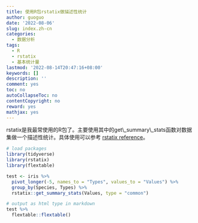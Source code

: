 ```yaml
---
title: 使用R包rstatix做描述性统计
author: guoguo
date: '2022-08-06'
slug: index.zh-cn
categories:
  - 数据分析
tags:
  - R
  - rstatix
  - 基本统计量
lastmod: '2022-08-14T20:47:16+08:00'
keywords: []
description: ''
comment: yes
toc: no
autoCollapseToc: no
contentCopyright: no
reward: yes
mathjax: yes
---
```


<link href="/rmarkdown-libs/tabwid/tabwid.css" rel="stylesheet" />
<link href="/rmarkdown-libs/tabwid/scrool.css" rel="stylesheet" />
rstatix是我最常使用的R包了。主要使用其中的get\_summary\_stats函数对数据集做一个描述性统计。具体使用可以参考 <a href="https://rpkgs.datanovia.com/rstatix/reference/index.html">rstatix reference</a>。
<!--more-->

``` r
# load packages
library(tidyverse)
library(rstatix)
library(flextable)

test <- iris %>%
  pivot_longer(-5, names_to = "Types", values_to = "Values") %>%
  group_by(Species, Types) %>%
  rstatix::get_summary_stats(Values, type = "common") 

# output as html type in markdown
test %>%
  flextable::flextable()
```

<template id="51d8ac11-b0f9-4821-be7b-93d098da4340"><style>
.tabwid table{
  border-spacing:0px !important;
  border-collapse:collapse;
  line-height:1;
  margin-left:auto;
  margin-right:auto;
  border-width: 0;
  display: table;
  margin-top: 1.275em;
  margin-bottom: 1.275em;
  border-color: transparent;
}
.tabwid_left table{
  margin-left:0;
}
.tabwid_right table{
  margin-right:0;
}
.tabwid td {
    padding: 0;
}
.tabwid a {
  text-decoration: none;
}
.tabwid thead {
    background-color: transparent;
}
.tabwid tfoot {
    background-color: transparent;
}
.tabwid table tr {
background-color: transparent;
}
</style><div class="tabwid"><style>.cl-3c5291fe{}.cl-3c4726c0{font-family:'Arial';font-size:11pt;font-weight:normal;font-style:normal;text-decoration:none;color:rgba(0, 0, 0, 1.00);background-color:transparent;}.cl-3c474dbc{margin:0;text-align:left;border-bottom: 0 solid rgba(0, 0, 0, 1.00);border-top: 0 solid rgba(0, 0, 0, 1.00);border-left: 0 solid rgba(0, 0, 0, 1.00);border-right: 0 solid rgba(0, 0, 0, 1.00);padding-bottom:5pt;padding-top:5pt;padding-left:5pt;padding-right:5pt;line-height: 1;background-color:transparent;}.cl-3c474dbd{margin:0;text-align:right;border-bottom: 0 solid rgba(0, 0, 0, 1.00);border-top: 0 solid rgba(0, 0, 0, 1.00);border-left: 0 solid rgba(0, 0, 0, 1.00);border-right: 0 solid rgba(0, 0, 0, 1.00);padding-bottom:5pt;padding-top:5pt;padding-left:5pt;padding-right:5pt;line-height: 1;background-color:transparent;}.cl-3c479ba0{width:54pt;background-color:transparent;vertical-align: middle;border-bottom: 0 solid rgba(0, 0, 0, 1.00);border-top: 0 solid rgba(0, 0, 0, 1.00);border-left: 0 solid rgba(0, 0, 0, 1.00);border-right: 0 solid rgba(0, 0, 0, 1.00);margin-bottom:0;margin-top:0;margin-left:0;margin-right:0;}.cl-3c479ba1{width:54pt;background-color:transparent;vertical-align: middle;border-bottom: 0 solid rgba(0, 0, 0, 1.00);border-top: 0 solid rgba(0, 0, 0, 1.00);border-left: 0 solid rgba(0, 0, 0, 1.00);border-right: 0 solid rgba(0, 0, 0, 1.00);margin-bottom:0;margin-top:0;margin-left:0;margin-right:0;}.cl-3c479ba2{width:54pt;background-color:transparent;vertical-align: middle;border-bottom: 2pt solid rgba(102, 102, 102, 1.00);border-top: 0 solid rgba(0, 0, 0, 1.00);border-left: 0 solid rgba(0, 0, 0, 1.00);border-right: 0 solid rgba(0, 0, 0, 1.00);margin-bottom:0;margin-top:0;margin-left:0;margin-right:0;}.cl-3c479ba3{width:54pt;background-color:transparent;vertical-align: middle;border-bottom: 2pt solid rgba(102, 102, 102, 1.00);border-top: 0 solid rgba(0, 0, 0, 1.00);border-left: 0 solid rgba(0, 0, 0, 1.00);border-right: 0 solid rgba(0, 0, 0, 1.00);margin-bottom:0;margin-top:0;margin-left:0;margin-right:0;}.cl-3c479ba4{width:54pt;background-color:transparent;vertical-align: middle;border-bottom: 2pt solid rgba(102, 102, 102, 1.00);border-top: 2pt solid rgba(102, 102, 102, 1.00);border-left: 0 solid rgba(0, 0, 0, 1.00);border-right: 0 solid rgba(0, 0, 0, 1.00);margin-bottom:0;margin-top:0;margin-left:0;margin-right:0;}.cl-3c479ba5{width:54pt;background-color:transparent;vertical-align: middle;border-bottom: 2pt solid rgba(102, 102, 102, 1.00);border-top: 2pt solid rgba(102, 102, 102, 1.00);border-left: 0 solid rgba(0, 0, 0, 1.00);border-right: 0 solid rgba(0, 0, 0, 1.00);margin-bottom:0;margin-top:0;margin-left:0;margin-right:0;}</style><table class='cl-3c5291fe'>
<thead><tr style="overflow-wrap:break-word;"><td class="cl-3c479ba4"><p class="cl-3c474dbc"><span class="cl-3c4726c0">Species</span></p></td><td class="cl-3c479ba4"><p class="cl-3c474dbc"><span class="cl-3c4726c0">Types</span></p></td><td class="cl-3c479ba4"><p class="cl-3c474dbc"><span class="cl-3c4726c0">variable</span></p></td><td class="cl-3c479ba5"><p class="cl-3c474dbd"><span class="cl-3c4726c0">n</span></p></td><td class="cl-3c479ba5"><p class="cl-3c474dbd"><span class="cl-3c4726c0">min</span></p></td><td class="cl-3c479ba5"><p class="cl-3c474dbd"><span class="cl-3c4726c0">max</span></p></td><td class="cl-3c479ba5"><p class="cl-3c474dbd"><span class="cl-3c4726c0">median</span></p></td><td class="cl-3c479ba5"><p class="cl-3c474dbd"><span class="cl-3c4726c0">iqr</span></p></td><td class="cl-3c479ba5"><p class="cl-3c474dbd"><span class="cl-3c4726c0">mean</span></p></td><td class="cl-3c479ba5"><p class="cl-3c474dbd"><span class="cl-3c4726c0">sd</span></p></td><td class="cl-3c479ba5"><p class="cl-3c474dbd"><span class="cl-3c4726c0">se</span></p></td><td class="cl-3c479ba5"><p class="cl-3c474dbd"><span class="cl-3c4726c0">ci</span></p></td></tr></thead><tbody><tr style="overflow-wrap:break-word;"><td class="cl-3c479ba1"><p class="cl-3c474dbc"><span class="cl-3c4726c0">setosa</span></p></td><td class="cl-3c479ba1"><p class="cl-3c474dbc"><span class="cl-3c4726c0">Petal.Length</span></p></td><td class="cl-3c479ba1"><p class="cl-3c474dbc"><span class="cl-3c4726c0">Values</span></p></td><td class="cl-3c479ba0"><p class="cl-3c474dbd"><span class="cl-3c4726c0">50</span></p></td><td class="cl-3c479ba0"><p class="cl-3c474dbd"><span class="cl-3c4726c0">1.0</span></p></td><td class="cl-3c479ba0"><p class="cl-3c474dbd"><span class="cl-3c4726c0">1.9</span></p></td><td class="cl-3c479ba0"><p class="cl-3c474dbd"><span class="cl-3c4726c0">1.50</span></p></td><td class="cl-3c479ba0"><p class="cl-3c474dbd"><span class="cl-3c4726c0">0.175</span></p></td><td class="cl-3c479ba0"><p class="cl-3c474dbd"><span class="cl-3c4726c0">1.462</span></p></td><td class="cl-3c479ba0"><p class="cl-3c474dbd"><span class="cl-3c4726c0">0.174</span></p></td><td class="cl-3c479ba0"><p class="cl-3c474dbd"><span class="cl-3c4726c0">0.025</span></p></td><td class="cl-3c479ba0"><p class="cl-3c474dbd"><span class="cl-3c4726c0">0.049</span></p></td></tr><tr style="overflow-wrap:break-word;"><td class="cl-3c479ba1"><p class="cl-3c474dbc"><span class="cl-3c4726c0">setosa</span></p></td><td class="cl-3c479ba1"><p class="cl-3c474dbc"><span class="cl-3c4726c0">Petal.Width</span></p></td><td class="cl-3c479ba1"><p class="cl-3c474dbc"><span class="cl-3c4726c0">Values</span></p></td><td class="cl-3c479ba0"><p class="cl-3c474dbd"><span class="cl-3c4726c0">50</span></p></td><td class="cl-3c479ba0"><p class="cl-3c474dbd"><span class="cl-3c4726c0">0.1</span></p></td><td class="cl-3c479ba0"><p class="cl-3c474dbd"><span class="cl-3c4726c0">0.6</span></p></td><td class="cl-3c479ba0"><p class="cl-3c474dbd"><span class="cl-3c4726c0">0.20</span></p></td><td class="cl-3c479ba0"><p class="cl-3c474dbd"><span class="cl-3c4726c0">0.100</span></p></td><td class="cl-3c479ba0"><p class="cl-3c474dbd"><span class="cl-3c4726c0">0.246</span></p></td><td class="cl-3c479ba0"><p class="cl-3c474dbd"><span class="cl-3c4726c0">0.105</span></p></td><td class="cl-3c479ba0"><p class="cl-3c474dbd"><span class="cl-3c4726c0">0.015</span></p></td><td class="cl-3c479ba0"><p class="cl-3c474dbd"><span class="cl-3c4726c0">0.030</span></p></td></tr><tr style="overflow-wrap:break-word;"><td class="cl-3c479ba1"><p class="cl-3c474dbc"><span class="cl-3c4726c0">setosa</span></p></td><td class="cl-3c479ba1"><p class="cl-3c474dbc"><span class="cl-3c4726c0">Sepal.Length</span></p></td><td class="cl-3c479ba1"><p class="cl-3c474dbc"><span class="cl-3c4726c0">Values</span></p></td><td class="cl-3c479ba0"><p class="cl-3c474dbd"><span class="cl-3c4726c0">50</span></p></td><td class="cl-3c479ba0"><p class="cl-3c474dbd"><span class="cl-3c4726c0">4.3</span></p></td><td class="cl-3c479ba0"><p class="cl-3c474dbd"><span class="cl-3c4726c0">5.8</span></p></td><td class="cl-3c479ba0"><p class="cl-3c474dbd"><span class="cl-3c4726c0">5.00</span></p></td><td class="cl-3c479ba0"><p class="cl-3c474dbd"><span class="cl-3c4726c0">0.400</span></p></td><td class="cl-3c479ba0"><p class="cl-3c474dbd"><span class="cl-3c4726c0">5.006</span></p></td><td class="cl-3c479ba0"><p class="cl-3c474dbd"><span class="cl-3c4726c0">0.352</span></p></td><td class="cl-3c479ba0"><p class="cl-3c474dbd"><span class="cl-3c4726c0">0.050</span></p></td><td class="cl-3c479ba0"><p class="cl-3c474dbd"><span class="cl-3c4726c0">0.100</span></p></td></tr><tr style="overflow-wrap:break-word;"><td class="cl-3c479ba1"><p class="cl-3c474dbc"><span class="cl-3c4726c0">setosa</span></p></td><td class="cl-3c479ba1"><p class="cl-3c474dbc"><span class="cl-3c4726c0">Sepal.Width</span></p></td><td class="cl-3c479ba1"><p class="cl-3c474dbc"><span class="cl-3c4726c0">Values</span></p></td><td class="cl-3c479ba0"><p class="cl-3c474dbd"><span class="cl-3c4726c0">50</span></p></td><td class="cl-3c479ba0"><p class="cl-3c474dbd"><span class="cl-3c4726c0">2.3</span></p></td><td class="cl-3c479ba0"><p class="cl-3c474dbd"><span class="cl-3c4726c0">4.4</span></p></td><td class="cl-3c479ba0"><p class="cl-3c474dbd"><span class="cl-3c4726c0">3.40</span></p></td><td class="cl-3c479ba0"><p class="cl-3c474dbd"><span class="cl-3c4726c0">0.475</span></p></td><td class="cl-3c479ba0"><p class="cl-3c474dbd"><span class="cl-3c4726c0">3.428</span></p></td><td class="cl-3c479ba0"><p class="cl-3c474dbd"><span class="cl-3c4726c0">0.379</span></p></td><td class="cl-3c479ba0"><p class="cl-3c474dbd"><span class="cl-3c4726c0">0.054</span></p></td><td class="cl-3c479ba0"><p class="cl-3c474dbd"><span class="cl-3c4726c0">0.108</span></p></td></tr><tr style="overflow-wrap:break-word;"><td class="cl-3c479ba1"><p class="cl-3c474dbc"><span class="cl-3c4726c0">versicolor</span></p></td><td class="cl-3c479ba1"><p class="cl-3c474dbc"><span class="cl-3c4726c0">Petal.Length</span></p></td><td class="cl-3c479ba1"><p class="cl-3c474dbc"><span class="cl-3c4726c0">Values</span></p></td><td class="cl-3c479ba0"><p class="cl-3c474dbd"><span class="cl-3c4726c0">50</span></p></td><td class="cl-3c479ba0"><p class="cl-3c474dbd"><span class="cl-3c4726c0">3.0</span></p></td><td class="cl-3c479ba0"><p class="cl-3c474dbd"><span class="cl-3c4726c0">5.1</span></p></td><td class="cl-3c479ba0"><p class="cl-3c474dbd"><span class="cl-3c4726c0">4.35</span></p></td><td class="cl-3c479ba0"><p class="cl-3c474dbd"><span class="cl-3c4726c0">0.600</span></p></td><td class="cl-3c479ba0"><p class="cl-3c474dbd"><span class="cl-3c4726c0">4.260</span></p></td><td class="cl-3c479ba0"><p class="cl-3c474dbd"><span class="cl-3c4726c0">0.470</span></p></td><td class="cl-3c479ba0"><p class="cl-3c474dbd"><span class="cl-3c4726c0">0.066</span></p></td><td class="cl-3c479ba0"><p class="cl-3c474dbd"><span class="cl-3c4726c0">0.134</span></p></td></tr><tr style="overflow-wrap:break-word;"><td class="cl-3c479ba1"><p class="cl-3c474dbc"><span class="cl-3c4726c0">versicolor</span></p></td><td class="cl-3c479ba1"><p class="cl-3c474dbc"><span class="cl-3c4726c0">Petal.Width</span></p></td><td class="cl-3c479ba1"><p class="cl-3c474dbc"><span class="cl-3c4726c0">Values</span></p></td><td class="cl-3c479ba0"><p class="cl-3c474dbd"><span class="cl-3c4726c0">50</span></p></td><td class="cl-3c479ba0"><p class="cl-3c474dbd"><span class="cl-3c4726c0">1.0</span></p></td><td class="cl-3c479ba0"><p class="cl-3c474dbd"><span class="cl-3c4726c0">1.8</span></p></td><td class="cl-3c479ba0"><p class="cl-3c474dbd"><span class="cl-3c4726c0">1.30</span></p></td><td class="cl-3c479ba0"><p class="cl-3c474dbd"><span class="cl-3c4726c0">0.300</span></p></td><td class="cl-3c479ba0"><p class="cl-3c474dbd"><span class="cl-3c4726c0">1.326</span></p></td><td class="cl-3c479ba0"><p class="cl-3c474dbd"><span class="cl-3c4726c0">0.198</span></p></td><td class="cl-3c479ba0"><p class="cl-3c474dbd"><span class="cl-3c4726c0">0.028</span></p></td><td class="cl-3c479ba0"><p class="cl-3c474dbd"><span class="cl-3c4726c0">0.056</span></p></td></tr><tr style="overflow-wrap:break-word;"><td class="cl-3c479ba1"><p class="cl-3c474dbc"><span class="cl-3c4726c0">versicolor</span></p></td><td class="cl-3c479ba1"><p class="cl-3c474dbc"><span class="cl-3c4726c0">Sepal.Length</span></p></td><td class="cl-3c479ba1"><p class="cl-3c474dbc"><span class="cl-3c4726c0">Values</span></p></td><td class="cl-3c479ba0"><p class="cl-3c474dbd"><span class="cl-3c4726c0">50</span></p></td><td class="cl-3c479ba0"><p class="cl-3c474dbd"><span class="cl-3c4726c0">4.9</span></p></td><td class="cl-3c479ba0"><p class="cl-3c474dbd"><span class="cl-3c4726c0">7.0</span></p></td><td class="cl-3c479ba0"><p class="cl-3c474dbd"><span class="cl-3c4726c0">5.90</span></p></td><td class="cl-3c479ba0"><p class="cl-3c474dbd"><span class="cl-3c4726c0">0.700</span></p></td><td class="cl-3c479ba0"><p class="cl-3c474dbd"><span class="cl-3c4726c0">5.936</span></p></td><td class="cl-3c479ba0"><p class="cl-3c474dbd"><span class="cl-3c4726c0">0.516</span></p></td><td class="cl-3c479ba0"><p class="cl-3c474dbd"><span class="cl-3c4726c0">0.073</span></p></td><td class="cl-3c479ba0"><p class="cl-3c474dbd"><span class="cl-3c4726c0">0.147</span></p></td></tr><tr style="overflow-wrap:break-word;"><td class="cl-3c479ba1"><p class="cl-3c474dbc"><span class="cl-3c4726c0">versicolor</span></p></td><td class="cl-3c479ba1"><p class="cl-3c474dbc"><span class="cl-3c4726c0">Sepal.Width</span></p></td><td class="cl-3c479ba1"><p class="cl-3c474dbc"><span class="cl-3c4726c0">Values</span></p></td><td class="cl-3c479ba0"><p class="cl-3c474dbd"><span class="cl-3c4726c0">50</span></p></td><td class="cl-3c479ba0"><p class="cl-3c474dbd"><span class="cl-3c4726c0">2.0</span></p></td><td class="cl-3c479ba0"><p class="cl-3c474dbd"><span class="cl-3c4726c0">3.4</span></p></td><td class="cl-3c479ba0"><p class="cl-3c474dbd"><span class="cl-3c4726c0">2.80</span></p></td><td class="cl-3c479ba0"><p class="cl-3c474dbd"><span class="cl-3c4726c0">0.475</span></p></td><td class="cl-3c479ba0"><p class="cl-3c474dbd"><span class="cl-3c4726c0">2.770</span></p></td><td class="cl-3c479ba0"><p class="cl-3c474dbd"><span class="cl-3c4726c0">0.314</span></p></td><td class="cl-3c479ba0"><p class="cl-3c474dbd"><span class="cl-3c4726c0">0.044</span></p></td><td class="cl-3c479ba0"><p class="cl-3c474dbd"><span class="cl-3c4726c0">0.089</span></p></td></tr><tr style="overflow-wrap:break-word;"><td class="cl-3c479ba1"><p class="cl-3c474dbc"><span class="cl-3c4726c0">virginica</span></p></td><td class="cl-3c479ba1"><p class="cl-3c474dbc"><span class="cl-3c4726c0">Petal.Length</span></p></td><td class="cl-3c479ba1"><p class="cl-3c474dbc"><span class="cl-3c4726c0">Values</span></p></td><td class="cl-3c479ba0"><p class="cl-3c474dbd"><span class="cl-3c4726c0">50</span></p></td><td class="cl-3c479ba0"><p class="cl-3c474dbd"><span class="cl-3c4726c0">4.5</span></p></td><td class="cl-3c479ba0"><p class="cl-3c474dbd"><span class="cl-3c4726c0">6.9</span></p></td><td class="cl-3c479ba0"><p class="cl-3c474dbd"><span class="cl-3c4726c0">5.55</span></p></td><td class="cl-3c479ba0"><p class="cl-3c474dbd"><span class="cl-3c4726c0">0.775</span></p></td><td class="cl-3c479ba0"><p class="cl-3c474dbd"><span class="cl-3c4726c0">5.552</span></p></td><td class="cl-3c479ba0"><p class="cl-3c474dbd"><span class="cl-3c4726c0">0.552</span></p></td><td class="cl-3c479ba0"><p class="cl-3c474dbd"><span class="cl-3c4726c0">0.078</span></p></td><td class="cl-3c479ba0"><p class="cl-3c474dbd"><span class="cl-3c4726c0">0.157</span></p></td></tr><tr style="overflow-wrap:break-word;"><td class="cl-3c479ba1"><p class="cl-3c474dbc"><span class="cl-3c4726c0">virginica</span></p></td><td class="cl-3c479ba1"><p class="cl-3c474dbc"><span class="cl-3c4726c0">Petal.Width</span></p></td><td class="cl-3c479ba1"><p class="cl-3c474dbc"><span class="cl-3c4726c0">Values</span></p></td><td class="cl-3c479ba0"><p class="cl-3c474dbd"><span class="cl-3c4726c0">50</span></p></td><td class="cl-3c479ba0"><p class="cl-3c474dbd"><span class="cl-3c4726c0">1.4</span></p></td><td class="cl-3c479ba0"><p class="cl-3c474dbd"><span class="cl-3c4726c0">2.5</span></p></td><td class="cl-3c479ba0"><p class="cl-3c474dbd"><span class="cl-3c4726c0">2.00</span></p></td><td class="cl-3c479ba0"><p class="cl-3c474dbd"><span class="cl-3c4726c0">0.500</span></p></td><td class="cl-3c479ba0"><p class="cl-3c474dbd"><span class="cl-3c4726c0">2.026</span></p></td><td class="cl-3c479ba0"><p class="cl-3c474dbd"><span class="cl-3c4726c0">0.275</span></p></td><td class="cl-3c479ba0"><p class="cl-3c474dbd"><span class="cl-3c4726c0">0.039</span></p></td><td class="cl-3c479ba0"><p class="cl-3c474dbd"><span class="cl-3c4726c0">0.078</span></p></td></tr><tr style="overflow-wrap:break-word;"><td class="cl-3c479ba1"><p class="cl-3c474dbc"><span class="cl-3c4726c0">virginica</span></p></td><td class="cl-3c479ba1"><p class="cl-3c474dbc"><span class="cl-3c4726c0">Sepal.Length</span></p></td><td class="cl-3c479ba1"><p class="cl-3c474dbc"><span class="cl-3c4726c0">Values</span></p></td><td class="cl-3c479ba0"><p class="cl-3c474dbd"><span class="cl-3c4726c0">50</span></p></td><td class="cl-3c479ba0"><p class="cl-3c474dbd"><span class="cl-3c4726c0">4.9</span></p></td><td class="cl-3c479ba0"><p class="cl-3c474dbd"><span class="cl-3c4726c0">7.9</span></p></td><td class="cl-3c479ba0"><p class="cl-3c474dbd"><span class="cl-3c4726c0">6.50</span></p></td><td class="cl-3c479ba0"><p class="cl-3c474dbd"><span class="cl-3c4726c0">0.675</span></p></td><td class="cl-3c479ba0"><p class="cl-3c474dbd"><span class="cl-3c4726c0">6.588</span></p></td><td class="cl-3c479ba0"><p class="cl-3c474dbd"><span class="cl-3c4726c0">0.636</span></p></td><td class="cl-3c479ba0"><p class="cl-3c474dbd"><span class="cl-3c4726c0">0.090</span></p></td><td class="cl-3c479ba0"><p class="cl-3c474dbd"><span class="cl-3c4726c0">0.181</span></p></td></tr><tr style="overflow-wrap:break-word;"><td class="cl-3c479ba3"><p class="cl-3c474dbc"><span class="cl-3c4726c0">virginica</span></p></td><td class="cl-3c479ba3"><p class="cl-3c474dbc"><span class="cl-3c4726c0">Sepal.Width</span></p></td><td class="cl-3c479ba3"><p class="cl-3c474dbc"><span class="cl-3c4726c0">Values</span></p></td><td class="cl-3c479ba2"><p class="cl-3c474dbd"><span class="cl-3c4726c0">50</span></p></td><td class="cl-3c479ba2"><p class="cl-3c474dbd"><span class="cl-3c4726c0">2.2</span></p></td><td class="cl-3c479ba2"><p class="cl-3c474dbd"><span class="cl-3c4726c0">3.8</span></p></td><td class="cl-3c479ba2"><p class="cl-3c474dbd"><span class="cl-3c4726c0">3.00</span></p></td><td class="cl-3c479ba2"><p class="cl-3c474dbd"><span class="cl-3c4726c0">0.375</span></p></td><td class="cl-3c479ba2"><p class="cl-3c474dbd"><span class="cl-3c4726c0">2.974</span></p></td><td class="cl-3c479ba2"><p class="cl-3c474dbd"><span class="cl-3c4726c0">0.322</span></p></td><td class="cl-3c479ba2"><p class="cl-3c474dbd"><span class="cl-3c4726c0">0.046</span></p></td><td class="cl-3c479ba2"><p class="cl-3c474dbd"><span class="cl-3c4726c0">0.092</span></p></td></tr></tbody></table></div></template>
<div class="flextable-shadow-host" id="fd15845c-ae6b-4b52-b9c6-d8a0ef3414fc"></div>
<script>
var dest = document.getElementById("fd15845c-ae6b-4b52-b9c6-d8a0ef3414fc");
var template = document.getElementById("51d8ac11-b0f9-4821-be7b-93d098da4340");
var caption = template.content.querySelector("caption");
if(caption) {
  caption.style.cssText = "display:block;text-align:center;";
  var newcapt = document.createElement("p");
  newcapt.appendChild(caption)
  dest.parentNode.insertBefore(newcapt, dest.previousSibling);
}
var fantome = dest.attachShadow({mode: 'open'});
var templateContent = template.content;
fantome.appendChild(templateContent);
</script>

